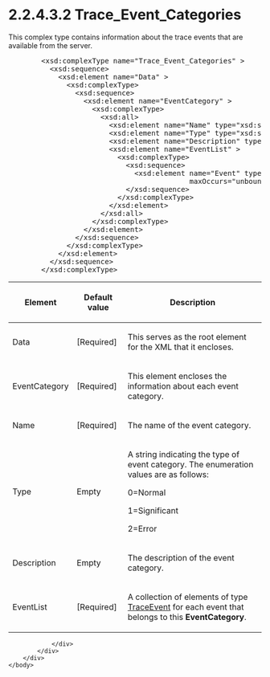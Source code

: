 <html dir="LTR" xmlns:mshelp="http://msdn.microsoft.com/mshelp" xmlns:ddue="http://ddue.schemas.microsoft.com/authoring/2003/5" xmlns:xlink="http://www.w3.org/1999/xlink" xmlns:tool="http://www.microsoft.com/tooltip">
    <head>
        <meta http-equiv="Content-Type" content="text/html; CHARSET=utf-8"></meta>
        <meta name="save" content="history"></meta>
        <title>2.2.4.3.2 Trace_Event_Categories</title>
        <xml>
            <mshelp:toctitle title="2.2.4.3.2 Trace_Event_Categories"></mshelp:toctitle>
            <mshelp:rltitle title="[MS-SSAS]: Trace_Event_Categories"></mshelp:rltitle>
            <mshelp:keyword index="A" term="5c6af91c-b6e2-44b5-8098-763141a83b93"></mshelp:keyword>
            <mshelp:attr name="DCSext.ContentType" value="open specification"></mshelp:attr>
            <mshelp:attr name="AssetID" value="5c6af91c-b6e2-44b5-8098-763141a83b93"></mshelp:attr>
            <mshelp:attr name="TopicType" value="kbRef"></mshelp:attr>
            <mshelp:attr name="DCSext.Title" value="[MS-SSAS]: Trace_Event_Categories" />
        </xml>
    </head>
    <body>
        <div id="header">
            <h1 class="heading">2.2.4.3.2 Trace_Event_Categories</h1>
        </div>
        <div id="mainSection">
            <div id="mainBody">
                <div id="allHistory" class="saveHistory"></div>
                <div id="sectionSection0" class="section" name="collapseableSection">
                    

<p>This complex type contains information about the trace events
that are available from the server.</p>

<dl>
<dd>
<div><pre>   &lt;xsd:complexType name=&quot;Trace_Event_Categories&quot; &gt;
     &lt;xsd:sequence&gt;
       &lt;xsd:element name=&quot;Data&quot; &gt;
         &lt;xsd:complexType&gt;
           &lt;xsd:sequence&gt;
             &lt;xsd:element name=&quot;EventCategory&quot; &gt;
               &lt;xsd:complexType&gt;
                 &lt;xsd:all&gt;
                   &lt;xsd:element name=&quot;Name&quot; type=&quot;xsd:string&quot; /&gt;
                   &lt;xsd:element name=&quot;Type&quot; type=&quot;xsd:string&quot; minOccurs=&quot;0&quot; /&gt;
                   &lt;xsd:element name=&quot;Description&quot; type=&quot;xsd:string&quot; minOccurs=&quot;0&quot; /&gt;
                   &lt;xsd:element name=&quot;EventList&quot; &gt;
                     &lt;xsd:complexType&gt;
                       &lt;xsd:sequence&gt;
                         &lt;xsd:element name=&quot;Event&quot; type=&quot;TraceEvent&quot; minOccurs=&quot;0&quot;
                                      maxOccurs=&quot;unbounded&quot; /&gt;
                       &lt;/xsd:sequence&gt;
                     &lt;/xsd:complexType&gt;
                   &lt;/xsd:element&gt;
                 &lt;/xsd:all&gt;
               &lt;/xsd:complexType&gt;
             &lt;/xsd:element&gt;
           &lt;/xsd:sequence&gt;
         &lt;/xsd:complexType&gt;
       &lt;/xsd:element&gt;
     &lt;/xsd:sequence&gt;
   &lt;/xsd:complexType&gt;
</pre></div>
</dd></dl>

<table>
 <thead>
  <tr>
   <th>
   <p>Element</p>
   </th>
   <th>
   <p>Default value</p>
   </th>
   <th>
   <p>Description</p>
   </th>
  </tr>
 </thead>
 <tr>
  <td>
  <p>Data</p>
  </td>
  <td>
  <p>[Required]</p>
  </td>
  <td>
  <p>This serves as the root element for the XML that it
  encloses.</p>
  </td>
 </tr>
 <tr>
  <td>
  <p>EventCategory</p>
  </td>
  <td>
  <p>[Required]</p>
  </td>
  <td>
  <p>This element encloses the information about each event
  category.</p>
  </td>
 </tr>
 <tr>
  <td>
  <p>Name</p>
  </td>
  <td>
  <p>[Required]</p>
  </td>
  <td>
  <p>The name of the event category.</p>
  </td>
 </tr>
 <tr>
  <td>
  <p>Type</p>
  </td>
  <td>
  <p>Empty</p>
  </td>
  <td>
  <p>A string indicating the type of event category. The
  enumeration values are as follows:</p>
  <p>0=Normal</p>
  <p>1=Significant</p>
  <p>2=Error</p>
  </td>
 </tr>
 <tr>
  <td>
  <p>Description</p>
  </td>
  <td>
  <p>Empty</p>
  </td>
  <td>
  <p>The description of the event category.</p>
  </td>
 </tr>
 <tr>
  <td>
  <p>EventList</p>
  </td>
  <td>
  <p>[Required]</p>
  </td>
  <td>
  <p>A collection of elements of type <a href="fe90367f-3f14-428f-b35e-e44eba24afd5.htm">TraceEvent</a> for each
  event that belongs to this <b>EventCategory</b>.</p>
  </td>
 </tr>
</table>

<p> </p>


                </div>
            </div>
        </div>
    </body>
</html>